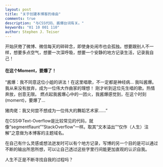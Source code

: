 ```yaml
---
layout: post
title: "关于创建本博客的缘由"
comments: true
description: "与CSS代码、酱爆台词有关。"
keywords: "01 10 001 110"
author: Stephen J. Teiser 
---
```


开始厌倦了微博、微信每天的碎碎念，即使身处闹市也会孤独。想要跟别人不一样，想要多点空气，想要一次深呼吸，想要一个安静的地方记录生活，记录我自己！

#### 在这个Moment，要爆了！

“酱爆：我不同意这位小姐的讲法！在这里唱歌，不一定都是神经病...
我叫酱爆。我从来没有放弃，成为一位伟大作曲家的理想！
刚才听到这位先生唱的歌。热情奔放，创意无限。
燃点起我酱爆心中的一团火，我酱爆感觉到，在这个时刻(moment)，要爆了...

猪肉佬：我又何尝不想成为一位伟大的舞蹈艺术家……”

在CSS中Text-Overflow是比较常见的代码，就像“segmentflaunt”“StackOverflow”一样。取其“文本溢出”“仅作（人生）注解”之意做为本博客的主题域名。

在自己有什么灵感或想法迸发时可以有个地方记录，写博的另一个目的是可以通过不断的输出所思所想，可以让自己透过这些字里行间能更加直观的认识自我。

人生不正是不断寻找自我的过程吗？

